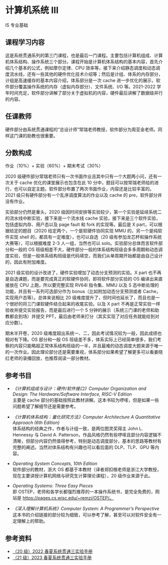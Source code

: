 # 计算机系统 Ⅲ

<div class="badges">
<span class="badge is-badge">IS 专业基础</span>
</div>

## 课程学习内容
这是系统贯通系列的第三门课程，也是最后一门课程。主要包括计算机组成、计算机体系结构、操作系统三个部分。课程开始是计算机体系结构的基本内容，首先介绍几个基本的公式，例如摩尔定律、CPU 效率等，接下来介绍静态调度和动态调度流水线，还有一些其他的硬件优化技术介绍等；然后是计组、体系的内存部分，计组是高速缓存的基本内容介绍，体系部分是一次 cache 进一步优化的展示，软件部分覆盖操作系统的内存（虚拟内存部分）、文件系统、I/O 等。2021-2022 学年时间充足，软件部分讲解了部分关于虚拟机的内容，硬件最后讲解了数据级并行的内容。

## 任课教师
硬件部分由系统贯通课程的“总设计师”常瑞老师教授，软件部分为周亚金老师。同样这门课的助教也很重要。

## 分数构成
作业（10%）+ 实验（60%）+ 期末考试（30%）

2020 级硬件部分常瑞老师只有一次书面作业且其中只有一个大题两小问，还有一次关于 cache 优化的课堂展示也包含在此 10 分中，题目可以按常瑞老师给的进行，也可以自定主题。软件部分布置了两次书面作业，内容还是比较丰富的。2021 级只有硬件部分有一个乱序调度算法的作业以及 cache 的 pre，软件部分并没有作业。

实验部分仍然是重头，2020 级因时间安排等实验较少，第一个实验是延续系统二的流水线中断实验，接下来是一个流水线 cache 实验，接下来是三个软件实验，包括虚拟内存、用户态以及 page fault 和 fork 的实现等。最后是 X part，可以根据给定的题目（2020 给定两个，一个是软硬件协同实现 MMU 的，另一个是纯软件实现 shell 的，都具有一定难度），也可以自选（20 级有参加龙芯杯和操作系统大赛等），可以根据难度 2-3 人一组，当然也可以 solo。实验部分总体而言软件部分和一般的 OS 班级相差不大，硬件部分一般的体系结构班级会多多周期和动态调度实验，但是一般体系结构班级是代码填空，而我们从单周期开始都是由自己设计的，因此有附加难度。

2021 级实验的设计改进了，硬件实验增加了动态分支预测的实验。X part 也不再是自选课题，而是要完成真正的软硬件协同，即将软件部分实验的 OS 编译出来直接放在 CPU 上跑，所以要完整实现 RV64I 指令集、MMU 以及 S 态中断处理的功能，并且有一系列可选部分作为 bonus（比如附加动态分支预测或者 Cache，实现用户态等）。总体来说相比 20 级难度提升了，但时间也延长了，而且也是一个很好的将三门课软硬件结合起来的收尾实验。以及 X part 不再是正常实验一样验收并提交实验报告，而是最后进行一个 5 分钟的展示（系统三门课的老师和助教都会到场）并提交 PPT，最后由老师来打分（其实实现了对应任务就能给到对应分数）。

期末半开卷，2020 级难度超出系统一、二，因此考试情况较为一般，因此成绩也相对有下降。OS 部分和一般 OS 班级差不多，体系实际上已经简单很多，我们考察的内容只能略超正常体系结构班级的一半，并且最难的动态调度大题来源于唯一的一次作业。因此理论部分还是需要重视，体系部分如果希望了解更多可以看姜晓红老师的录播回放，也推荐阅读一部分教材。

## 参考书目
- *《计算机组成与设计：硬件/软件接口》Computer Organization and Design: The Hardware/Software Interface, RISC-V Edition*  
    主要是 cache 部分的基础按照此教材讲解。这本书较为啰嗦，但是如果一些问题希望了解细节还是需要参考。
    
- *《计算机体系结构：量化研究方法》Computer Architecture A Quantitative Approach (6th Edition)*  
    体系结构的经典之作，作者与计组一致，是两位图灵奖得主 John L. Hennessy 与 David A. Patterson，作品风格仍然有些啰嗦且部分内容逻辑不清晰，但部分内容仍然值得参考，特别是动态调度部分，基本的思路等教材有完整的阐述。当然对体系结构有兴趣也可以看后面的 DLP、TLP、GPU 等内容。

* *Operating System Concepts, 10th Edition*  
    软件部分的教材，浙大 OS 都基于本教材（译者郑扣根老师是浙江大学教授，现在主要讲授计算机网络与研究生计算理论课程），20 级作业来源于此。

* *Operating Systems: Three Easy Pieces*  
    即 OSTEP，老师和各学长都强烈推荐的一本操作系统书，是完全免费的，网站是 https://pages.cs.wisc.edu/~remzi/OSTEP/。

* *《深入理解计算机系统》Computer System: A Programmer’s Perspective*  
    这本书的介绍链接的部分较为细致，可以参考了解，甚至可以对软件安全有一定理解上的帮助。

## 参考资料

- [（20 级）2022 春夏系统贯通三实验手册](https://computer_architecture_cr_zju.gitee.io/sys3lab-2022-stu/)
- [（21 级）2023 春夏系统贯通三实验手册](https://parfaity.gitee.io/sys3lab-2023-stu/)